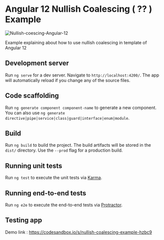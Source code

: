 # Angular 12 Nullish Coalescing ( ?? ) Example

![Nullish-coescing-Angular-12](https://user-images.githubusercontent.com/3996105/118378307-88fd1d00-b5f0-11eb-97b0-f3325174f52d.png)

Example explaining about how to use nullish coalescing in template of Angular 12 

## Development server

Run `ng serve` for a dev server. Navigate to `http://localhost:4200/`. The app will automatically reload if you change any of the source files.

## Code scaffolding

Run `ng generate component component-name` to generate a new component. You can also use `ng generate directive|pipe|service|class|guard|interface|enum|module`.

## Build

Run `ng build` to build the project. The build artifacts will be stored in the `dist/` directory. Use the `--prod` flag for a production build.

## Running unit tests

Run `ng test` to execute the unit tests via [Karma](https://karma-runner.github.io).

## Running end-to-end tests

Run `ng e2e` to execute the end-to-end tests via [Protractor](http://www.protractortest.org/).

## Testing app  
Demo link : https://codesandbox.io/s/nullish-coalescing-example-hzbc9

